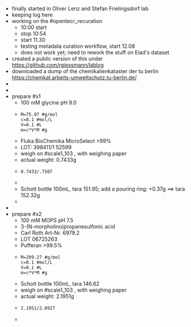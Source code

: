 - finally started in Oliver Lenz and Stefan Frielingsdorf lab
- keeping log here
- working on the #opentecr_recuration
	- 10:00 start
	- stop 10:54
	- start 11.30
	- testing metadata curation workflow, start 12.08
	- does not work yet; need to rework the stuff on Elad's dataset
- created a public version of this under https://github.com/rgiessmann/lablog
- downloaded a dump of the chemikalienkataster der tu berlin https://chemkat.arbeits-umweltschutz.tu-berlin.de/
-
-
- prepare #x1
	- 100 mM glycine pH 9.0
	- ```calc
	  M=75.07 #g/mol
	  c=0.1 #mol/L
	  V=0.1 #L
	  m=c*V*M #g
	  ```
	- Fluka BioChemika MicroSelect >99%
	- LOT: 398411/1 52599
	- weigh on #scale1_103 , with weighing paper
	- actual weight: 0.7433g
	- ```calc
	  0.7433/.7507
	  ```
	-
	- Schott bottle 100mL, tara 151.95; add a pouring ring: +0.37g ==> tara 152.32g
	-
-
- prepare #x2
	- 100 mM MOPS pH 7.5
	- 3-(N-morpholino)propanesulfonic acid
	- Carl Roth Art-Nr. 6979.2
	- LOT 06725263
	- Pufferan >99.5%
	- ```calc
	  M=209.27 #g/mol
	  c=0.1 #mol/L
	  V=0.1 #L
	  m=c*V*M #g
	  ```
	- Schott bottle 100mL, tara 146.62
	- weigh on #scale1_103 , with weighing paper
	- actual weight: 2.1951g
	- ```calc
	  2.1951/2.0927
	  ```
	-
